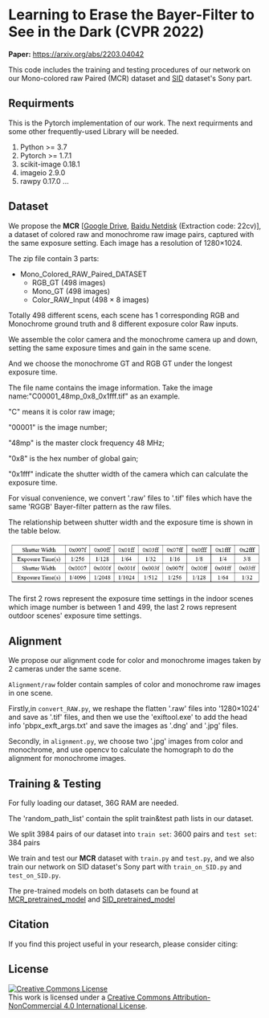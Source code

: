 # Learning to Erase the Bayer-Filter to See in the Dark (CVPR 2022)

**Paper:** https://arxiv.org/abs/2203.04042

This code includes the training and testing procedures of our network on our Mono-colored raw Paired (MCR) dataset and [SID](https://github.com/cchen156/Learning-to-See-in-the-Dark) dataset's Sony part.

## Requirments
This is the Pytorch implementation of our work. The next requirments and some other frequently-used Library will be needed.
1. Python >= 3.7
2. Pytorch >= 1.7.1
3. scikit-image 0.18.1
4. imageio 2.9.0
5. rawpy 0.17.0
...


## Dataset

We propose the **MCR** 
[[Google Drive](https://drive.google.com/file/d/1_GWW1P1kjVBMFfN9AuaFq29w-kQ31ncd/view?usp=sharing),
[Baidu Netdisk](https://pan.baidu.com/s/1b3cmUenebeDT_8HdLGa9dQ) (Extraction code: 22cv)],
a dataset of colored raw and monochrome raw image pairs, captured with the same exposure setting. Each image has a resolution of 1280×1024.

The zip file contain 3 parts:
- Mono_Colored_RAW_Paired_DATASET
  - RGB_GT (498 images)
  - Mono_GT (498 images)
  - Color_RAW_Input (498 × 8 images)

Totally 498 different scens, each scene has 1 corresponding RGB and Monochrome ground truth and 8 different exposure color Raw inputs.

We assemble the color camera and the monochrome camera up and down, setting the same exposure times and gain in the same scene.

And we choose the monochrome GT and RGB GT under the longest exposure time.

The file name contains the image information. Take the image name:"C00001_48mp_0x8_0x1fff.tif" as an example.

"C" means it is color raw image;

"00001" is the image number; 

"48mp" is the master clock frequency 48 MHz; 

"0x8" is the hex number of global gain; 

"0x1fff" indicate the shutter width of the camera which can calculate the exposure time. 

For visual convenience, we convert '.raw' files to '.tif' files which have the same 'RGGB' Bayer-filter pattern as the raw files.

The relationship between shutter width and the exposure time is shown in the table below.  

![teaser](md_material/exposure_times.png)

The first 2 rows represent the exposure time settings in the indoor scenes which image number is between 1 and 499, the last 2 rows represent outdoor scenes' exposure time settings.

## Alignment
We propose our alignment code for color and monochrome images taken by 2 cameras under the same scene.

`Alignment/raw` folder contain samples of color and monochrome raw images in one scene.

Firstly,in `convert_RAW.py`, we reshape the flatten '.raw' files into '1280×1024' and save as '.tif' files, and then we use the 'exiftool.exe' to add the head info 'pbpx_exft_args.txt' and save the images as '.dng' and '.jpg' files.

Secondly, in `alignment.py`, we choose two '.jpg' images from color and monochrome, and use opencv to calculate the homograph to do the alignment for monochrome images.

## Training & Testing 

For fully loading our dataset, 36G RAM are needed.

The 'random_path_list' contain the split train&test path lists in our dataset.

We split 3984 pairs of our dataset into `train set`: 3600 pairs and `test set`: 384 pairs

We train and test our **MCR** dataset with `train.py` and `test.py`, and we also train our network on SID dataset's Sony part with `train_on_SID.py` and `test_on_SID.py`.

The pre-trained models on both datasets can be found at [MCR_pretrained_model](https://drive.google.com/file/d/1GDQxKobmIxw1hn9EToghcBNmKcnT_eJo/view?usp=sharing) and [SID_pretrained_model](https://drive.google.com/file/d/1m4Os_EpOQpBbaFXcHbEQA048prMrE8Rl/view?usp=sharing) 

## Citation
If you find this project useful in your research, please consider citing:


## License
<a rel="license" href="http://creativecommons.org/licenses/by-nc/4.0/"><img alt="Creative Commons License" style="border-width:0" src="https://i.creativecommons.org/l/by-nc/4.0/80x15.png" /></a><br />This work is licensed under a <a rel="license" href="http://creativecommons.org/licenses/by-nc/4.0/">Creative Commons Attribution-NonCommercial 4.0 International License</a>.


